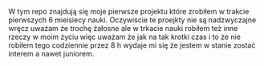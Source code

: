 W tym repo znajdują się moje pierwsze projektu które zrobiłem w trakcie pierwszych 6 mieisiecy nauki.
Oczywiscie te proejkty nie są nadzwyczajne wręcz uważam że trochę żałosne ale w trkacie nauki robiłem też inne rzeczy w moim życiu więc uważam że jak na tak krotki czas
i to że nie robiłem tego codziennie przez 8 h wydaje mi się że jestem w stanie zostać interem a nawet juniorem.

